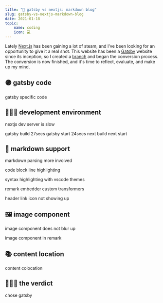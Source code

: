 ```yaml
---
title: "🥊 gatsby vs nextjs: markdown blog"
slug: gatsby-vs-nextjs-markdown-blog
date: 2021-01-18
topic:
    name: coding
    icon: 💻
---
```


Lately [Next.js][nextjs] has been gaining a lot of steam, and I've been looking for an opportunity to give it a real shot. This website has been a [Gatsby][gatsby] website since its inception, so I created a [branch][branch] and began the conversion process. The conversion is now finished, and it's time to reflect, evaluate, and make up my mind.

## 🟣 gatsby code

gatsby specific code

## 👨🏼‍💻 development environment

nextjs dev server is slow

gatsby build 27secs
gatsby start 24secs
next build
next start

## 🔻 markdown support

markdown parsing more involved

code block line highlighting

syntax highlighting with vscode themes

remark embedder custom transformers

header link icon not showing up

## 🖼️ image component

image component does not blur up

image component in remark

## 📚 content location

content colocation

## 👨🏼‍⚖️ the verdict

chose gatsby

[branch]: https://github.com/bradgarropy/bradgarropy.com/tree/next
[gatsby]: https://gatsbyjs.com
[nextjs]: https://nextjs.org
